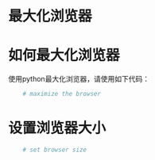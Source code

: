 最大化浏览器
====

# 如何最大化浏览器

使用python最大化浏览器，请使用如下代码：
```python
    # maximize the browser
```

# 设置浏览器大小
```python
    # set browser size
```